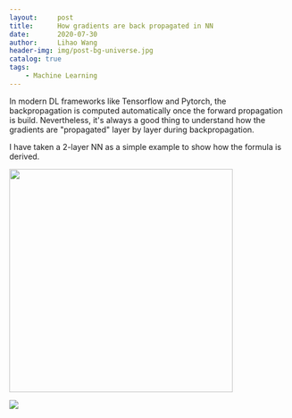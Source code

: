 ```yaml
---
layout:     post
title:      How gradients are back propagated in NN
date:       2020-07-30
author:     Lihao Wang
header-img: img/post-bg-universe.jpg
catalog: true
tags:
    - Machine Learning
---
```




In modern DL frameworks like Tensorflow and Pytorch, the backpropagation is computed automatically once the forward propagation is build. Nevertheless, it's always a good thing to understand how the gradients are "propagated" layer by layer during backpropagation.

I have taken a 2-layer NN as a simple example to show how the formula is derived.

<img src="https://i.postimg.cc/Xv10F1Tb/Deepin-Capture-cran-zone-de-s-lection-20200730120631.png" style="width:400px;">

![](https://latex.codecogs.com/gif.latex?\begin{bmatrix}&space;a_{1}^{[2](1)}&space;&&space;a_{1}^{[2](2)}&space;&&space;...&space;&&space;a_{1}^{[2](m)}\\&space;a_{2}^{[2](1)}&space;&&space;a_{2}^{[2](2)}&space;&&space;...&space;&&space;a_{2}^{[2](m)}&space;\\&space;a_{3}^{[2](1)}&space;&&space;a_{3}^{[2](2)}&space;&&space;...&space;&&space;a_{3}^{[2](m)}&space;\end{bmatrix})
